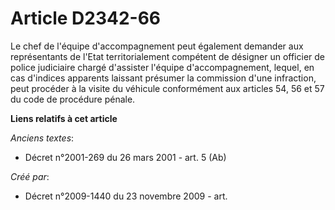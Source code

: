 # Article D2342-66

Le chef de l'équipe d'accompagnement peut également demander aux représentants de l'Etat territorialement compétent de
désigner un officier de police judiciaire chargé d'assister l'équipe d'accompagnement, lequel, en cas d'indices apparents
laissant présumer la commission d'une infraction, peut procéder à la visite du véhicule conformément aux articles 54, 56 et
57 du code de procédure pénale.

**Liens relatifs à cet article**

_Anciens textes_:

  - Décret n°2001-269 du 26 mars 2001 - art. 5 (Ab)

_Créé par_:

  - Décret n°2009-1440 du 23 novembre 2009 - art.
